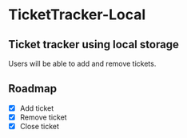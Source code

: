 # TicketTracker-Local

<!-- ABOUT THE PROJECT -->

## Ticket tracker using local storage

Users will be able to add and remove tickets.

<!-- ROADMAP -->

## Roadmap

- [x] Add ticket
- [x] Remove ticket
- [x] Close ticket
